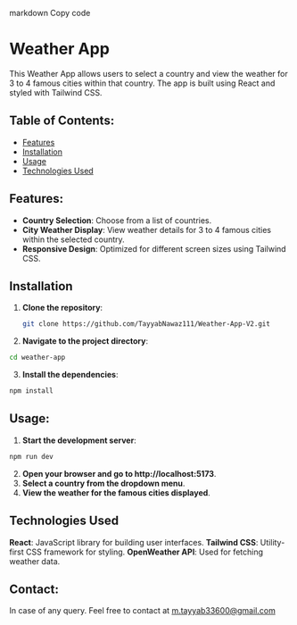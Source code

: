 markdown
Copy code

# Weather App

This Weather App allows users to select a country and view the weather for 3 to 4 famous cities within that country. The app is built using React and styled with Tailwind CSS.

## Table of Contents:

- [Features](#features)
- [Installation](#installation)
- [Usage](#usage)
- [Technologies Used](#technologies-used)

## Features:

- **Country Selection**: Choose from a list of countries.
- **City Weather Display**: View weather details for 3 to 4 famous cities within the selected country.
- **Responsive Design**: Optimized for different screen sizes using Tailwind CSS.

## Installation

1. **Clone the repository**:
   ```bash
   git clone https://github.com/TayyabNawaz111/Weather-App-V2.git
   ```
2. **Navigate to the project directory**:

```bash
cd weather-app
```

3. **Install the dependencies**:

```bash
npm install
```

## Usage:

1. **Start the development server**:

```bash
npm run dev
```

2. **Open your browser and go to http://localhost:5173**.
3. **Select a country from the dropdown menu**.
4. **View the weather for the famous cities displayed**.

## Technologies Used

**React**: JavaScript library for building user interfaces.
**Tailwind CSS**: Utility-first CSS framework for styling.
**OpenWeather API**: Used for fetching weather data.

## Contact:

In case of any query. Feel free to contact at m.tayyab33600@gmail.com
